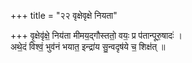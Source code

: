 +++
title = "२२ वृक्षेवृक्षे नियता"

+++
वृ॒क्षेवृ॑क्षे॒ निय॑ता मीमय॒द्गौस्ततो॒ वयः॒ प्र प॑तान्पूरु॒षादः॑ ।  
अथे॒दं विश्वं॒ भुव॑नं भयात॒ इन्द्रा॑य सु॒न्वदृष॑ये च॒ शिक्ष॑त् ॥